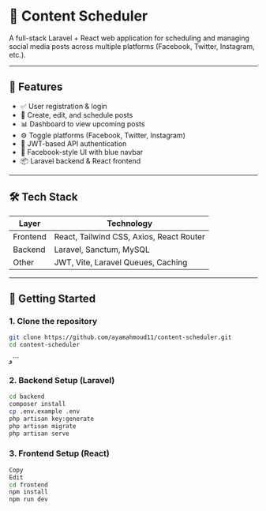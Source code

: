 # 📅 Content Scheduler

A full-stack Laravel + React web application for scheduling and managing social media posts across multiple platforms (Facebook, Twitter, Instagram, etc.).

---

## 🌟 Features

- ✅ User registration & login  
- 📝 Create, edit, and schedule posts  
- 📊 Dashboard to view upcoming posts  
- ⚙️ Toggle platforms (Facebook, Twitter, Instagram)  
- 🔐 JWT-based API authentication  
- 🎨 Facebook-style UI with blue navbar  
- 📦 Laravel backend & React frontend  

---

## 🛠️ Tech Stack

| Layer     | Technology                              |
|-----------|------------------------------------------|
| Frontend  | React, Tailwind CSS, Axios, React Router |
| Backend   | Laravel, Sanctum, MySQL                  |
| Other     | JWT, Vite, Laravel Queues, Caching       |

---

## 🚀 Getting Started

### 1. Clone the repository

```bash
git clone https://github.com/ayamahmoud11/content-scheduler.git
cd content-scheduler
```
و```
### 2. Backend Setup (Laravel)
```bash
cd backend
composer install
cp .env.example .env
php artisan key:generate
php artisan migrate
php artisan serve
```
### 3. Frontend Setup (React)
```bash
Copy
Edit
cd frontend
npm install
npm run dev
```
